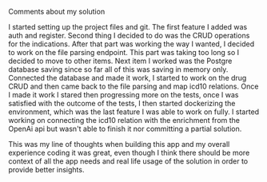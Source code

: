 Comments about my solution

I started setting up the project files and git.
The first feature I added was auth and register.
Second thing I decided to do was the CRUD operations for the indications.
After that part was working the way I wanted, I decided to work on the file parsing endpoint.
This part was taking too long so I decided to move to other items.
Next item I worked was the Postgre database saving since so far all of this was saving in memory only.
Connected the database and made it work, I started to work on the drug CRUD and then came back to the file parsing and map icd10 relations.
Once I made it work I stared then progressing more on the tests, once I was satisfied with the outcome of the tests, 
I then started dockerizing the environment, which was the last feature I was able to work on fully.
I started working on connecting the icd10 relation with the enrichment from the OpenAi api but wasn't able to finish it nor committing a partial solution.

This was my line of thoughts when building this app and my overall experience coding it was great, even though I think there should be more context of all the app needs and real life usage of the solution in order to provide better insights. 
